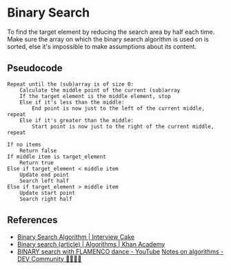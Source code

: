 # Binary Search

To find the target element by reducing the search area by half each time. Make sure the array on
which the binary search algorithm is used on is sorted, else it's impossible to make assumptions
about its content.

## Pseudocode

```
Repeat until the (sub)array is of size 0:
    Calculate the middle point of the current (sub)array
    If the target element is the middle element, stop
    Else if it's less than the middle:
        End point is now just to the left of the current middle, repeat
    Else if it's greater than the middle:
        Start point is now just to the right of the current middle, repeat
```

```
If no items
    Return false
If middle item is target_element
    Return true
Else if target_element < middle item
    Update end point
    Search left half
Else if target_element > middle item
    Update start point
    Search right half
```

## References

- [Binary Search Algorithm | Interview Cake](https://www.interviewcake.com/concept/python/binary-search?)
- [Binary search (article) | Algorithms | Khan Academy](https://www.khanacademy.org/computing/computer-science/algorithms/binary-search/a/binary-search)
- [BINARY search with FLAMENCO dance - YouTube](https://www.youtube.com/watch?v=iP897Z5Nerk)
  [Notes on algorithms - DEV Community 👩‍💻👨‍💻](https://dev.to/hexangel616/notes-on-algorithms-36pi)
